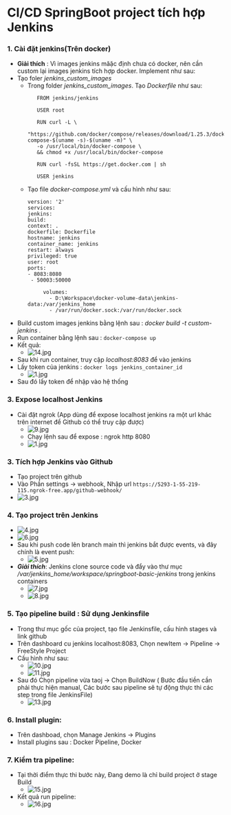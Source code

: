 # CI/CD SpringBoot project tích hợp Jenkins

### 1. Cài đặt jenkins(Trên docker)
- **Giải thích** : Vì images jenkins măặc định chưa có docker, nên cần custom lại images jenkins tích hợp docker. Implement như sau:
- Tạo foler _jenkins_custom_images_
  + Trong folder _jenkins_custom_images_. Tạo  _Dockerfile_ như sau:
     ```
        FROM jenkins/jenkins
      
        USER root
      
        RUN curl -L \
        "https://github.com/docker/compose/releases/download/1.25.3/docker-compose-$(uname -s)-$(uname -m)" \
        -o /usr/local/bin/docker-compose \
        && chmod +x /usr/local/bin/docker-compose
      
        RUN curl -fsSL https://get.docker.com | sh
      
        USER jenkins
  + Tạo file _docker-compose.yml_ và cấu hình như sau:
     ```
    version: '2'
    services:
    jenkins:
    build:
    context: .
    dockerfile: Dockerfile
    hostname: jenkins
    container_name: jenkins
    restart: always
    privileged: true
    user: root
    ports:
    - 8083:8080
      - 50003:50000
    
          volumes:
            - D:\Workspace\docker-volume-data\jenkins-data:/var/jenkins_home
            - /var/run/docker.sock:/var/run/docker.sock
- Build custom images jenkins bằng lệnh sau : _docker build -t custom-jenkins ._
- Run container bằng lệnh sau : `docker-compose up`
- Kết quả:
   + ![14.jpg](guide_img/14.jpg)
- Sau khi run container, truy cập _localhost:8083_ để vào jenkins
- Lấy token của jenkins : `docker logs jenkins_container_id`
    + ![1.jpg](guide_img/1.jpg)
- Sau đó lấy token để nhập vào  hệ thống

### 3. Expose localhost Jenkins
- Cài đặt ngrok (App dùng để expose localhost jenkins ra một url khác trên internet để Github có thể truy cập được)
    + ![9.jpg](guide_img/9.jpg)
    + Chạy lệnh sau để expose : ngrok http 8080
    + ![1.jpg](guide_img/1.jpg)
### 3. Tích hợp Jenkins vào Github
- Tạo project trên github
- Vào Phần settings -> webhook, Nhập url `https://5293-1-55-219-115.ngrok-free.app/github-webhook/`
- ![3.jpg](guide_img/3.jpg)
### 4. Tạo project trên Jenkins
- ![4.jpg](guide_img/4.jpg)
- ![6.jpg](guide_img/6.jpg)
- Sau khi push code lên branch main thì jenkins bắt được events, và đây chính là event push:
    + ![5.jpg](guide_img/5.jpg)
- **_Giải thích_**: Jenkins clone source code và đẩy vào thư mục _/var/jenkins_home/workspace/springboot-basic-jenkins_ trong jenkins containers
    + ![7.jpg](guide_img/7.jpg)
    +  ![8.jpg](guide_img/8.jpg)
### 5. Tạo pipeline build : Sử dụng Jenkinsfile
- Trong thư mục gốc của project, tạo file Jenkinsfile, cấu hình stages và link github
- Trên dashboard cu jenkins localhost:8083, Chọn newItem -> Pipeline -> FreeStyle Project
- Cấu hình như sau:
  +  ![10.jpg](guide_img/10.jpg)
  + ![11.jpg](guide_img/11.jpg)
- Sau đó Chọn pipeline vừa taoj -> Chọn BuildNow ( Bước đầu tiền cần phải thực hiện manual, Các bước sau pipeline sẽ tự động thực thi các step trong file JenkinsFile)
  + ![13.jpg](guide_img/13.jpg)
### 6. Install plugin:
- Trên dashboad, chọn Manage Jenkins -> Plugins  
- Install plugins sau : Docker Pipeline, Docker
### 7. Kiểm tra pipeline:
- Tại thời điểm thực thi bước này, Đang demo là chỉ build project ở stage Build
   + ![15.jpg](guide_img/15.jpg)
- Kết quả run pipeline:
  + ![16.jpg](guide_img/16.jpg)
